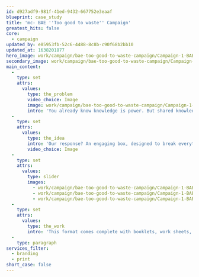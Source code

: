 ```yaml
---
id: d927adf9-981f-41ed-9432-667752e3eaaf
blueprint: case_study
title: 'mc- BAE ''Too good to waste'' Campaign'
greatest_hits: false
core:
  - campaign
updated_by: e85953fb-52c6-4488-8c8b-c90f68b2bb10
updated_at: 1638201877
hero_image: work/campaign/bae-too-good-to-waste-campaign/Campaign-1-BAE-Full-Image-1360x768.5.jpg
secondary_image: work/campaign/bae-too-good-to-waste-campaign/Campaign-1-BAE-Secondary-Image-896x597.jpg
main_content:
  -
    type: set
    attrs:
      values:
        type: the_problem
        video_choice: Image
        image: work/campaign/bae-too-good-to-waste-campaign/Campaign-1-BAE-Large-927x522.jpg
        intro: 'You already know knowledge is power. But shared knowledge is dynamite. And that''s doubly true when it comes to understanding what we can do to improve our impact on environment. That''s why BAE Systems came to us to help them share what they''re doing to reduce their environmental impact.'
  -
    type: set
    attrs:
      values:
        type: the_idea
        intro: 'Our response? An engaging box, designed to break everything down into engaging and manageable chunks.'
        video_choice: Image
  -
    type: set
    attrs:
      values:
        type: slider
        images:
          - work/campaign/bae-too-good-to-waste-campaign/Campaign-1-BAE-Small-Image-740x416.25-1.jpg
          - work/campaign/bae-too-good-to-waste-campaign/Campaign-1-BAE-Small-Image-740x416.25-2.jpg
          - work/campaign/bae-too-good-to-waste-campaign/Campaign-1-BAE-Small-Image-740x416.25-3.jpg
  -
    type: set
    attrs:
      values:
        type: the_work
        intro: 'This format comes complete with booklets, work sheets, training resources and lanyard reminders to give everyone a one-stop resource for everything environmental. Employees loved it and got the message loud and clear. '
  -
    type: paragraph
services_filter:
  - branding
  - print
short_case: false
---
```

